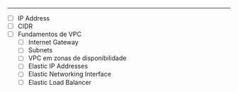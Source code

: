 --------

- [ ] IP Address  
- [ ] CIDR 
- [ ] Fundamentos de VPC 
	- [ ] Internet Gateway 
	- [ ] Subnets 
	- [ ] VPC em zonas de disponibilidade 
	- [ ] Elastic IP Addresses 
	- [ ] Elastic Networking Interface 
	- [ ] Elastic Load Balancer 
